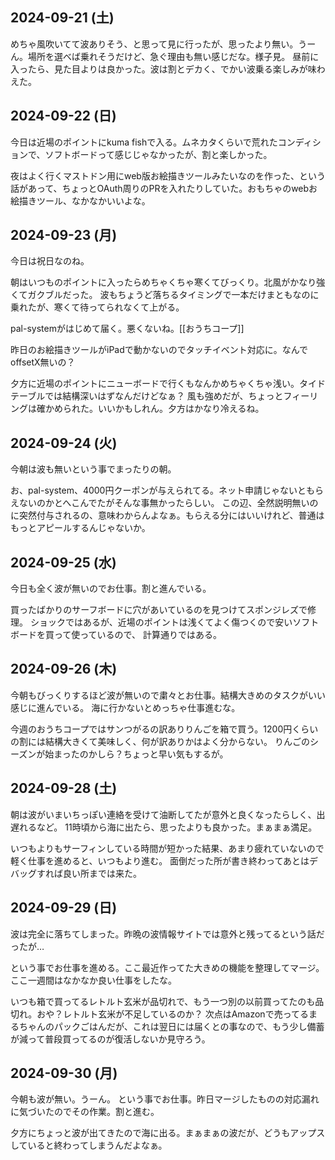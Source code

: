 ## 2024-09-21 (土)

めちゃ風吹いてて波ありそう、と思って見に行ったが、思ったより無い。うーん。場所を選べば乗れそうだけど、急ぐ理由も無い感じだな。様子見。
昼前に入ったら、見た目よりは良かった。波は割とデカく、でかい波乗る楽しみが味わえた。

## 2024-09-22 (日)

今日は近場のポイントにkuma fishで入る。ムネカタくらいで荒れたコンディションで、ソフトボードって感じじゃなかったが、割と楽しかった。

夜はよく行くマストドン用にweb版お絵描きツールみたいなのを作った、という話があって、ちょっとOAuth周りのPRを入れたりしていた。おもちゃのwebお絵描きツール、なかなかいいよな。

## 2024-09-23 (月)

今日は祝日なのね。

朝はいつものポイントに入ったらめちゃくちゃ寒くてびっくり。北風がかなり強くてガクブルだった。
波もちょうど落ちるタイミングで一本だけまともなのに乗れたが、寒くて待ってられなくて上がる。

pal-systemがはじめて届く。悪くないね。[[おうちコープ]]

昨日のお絵描きツールがiPadで動かないのでタッチイベント対応に。なんでoffsetX無いの？

夕方に近場のポイントにニューボードで行くもなんかめちゃくちゃ浅い。タイドテーブルでは結構深いはずなんだけどなぁ？
風も強めだが、ちょっとフィーリングは確かめられた。いいかもしれん。夕方はかなり冷えるね。

## 2024-09-24 (火)

今朝は波も無いという事でまったりの朝。

お、pal-system、4000円クーポンが与えられてる。ネット申請じゃないともらえないのかとへこんでたがそんな事無かったらしい。
この辺、全然説明無いのに突然付与されるの、意味わからんよなぁ。もらえる分にはいいけれど、普通はもっとアピールするんじゃないか。

## 2024-09-25 (水)

今日も全く波が無いのでお仕事。割と進んでいる。

買ったばかりのサーフボードに穴があいているのを見つけてスポンジレズで修理。
ショックではあるが、近場のポイントは浅くてよく傷つくので安いソフトボードを買って使っているので、
計算通りではある。

## 2024-09-26 (木)

今朝もびっくりするほど波が無いので粛々とお仕事。結構大きめのタスクがいい感じに進んでいる。
海に行かないとめっちゃ仕事進むな。

今週のおうちコープではサンつがるの訳ありりんごを箱で買う。1200円くらいの割には結構大きくて美味しく、何が訳ありかはよく分からない。
りんごのシーズンが始まったのかしら？ちょっと早い気もするが。

## 2024-09-28 (土)

朝は波がいまいちっぽい連絡を受けて油断してたが意外と良くなったらしく、出遅れるなど。
11時頃から海に出たら、思ったよりも良かった。まぁまぁ満足。

いつもよりもサーフィンしている時間が短かった結果、あまり疲れていないので軽く仕事を進めると、いつもより進む。
面倒だった所が書き終わってあとはデバッグすれば良い所までは来た。

## 2024-09-29 (日)

波は完全に落ちてしまった。昨晩の波情報サイトでは意外と残ってるという話だったが…

という事でお仕事を進める。ここ最近作ってた大きめの機能を整理してマージ。
ここ一週間はなかなか良い仕事をしたな。

いつも箱で買ってるレトルト玄米が品切れで、もう一つ別の以前買ってたのも品切れ。おや？レトルト玄米が不足しているのか？
次点はAmazonで売ってるまるちゃんのパックごはんだが、これは翌日には届くとの事なので、もう少し備蓄が減って普段買ってるのが復活しないか見守ろう。

## 2024-09-30 (月)

今朝も波が無い。うーん。
という事でお仕事。昨日マージしたものの対応漏れに気づいたのでその作業。割と進む。

夕方にちょっと波が出てきたので海に出る。まぁまぁの波だが、どうもアップスしていると終わってしまうんだよなぁ。